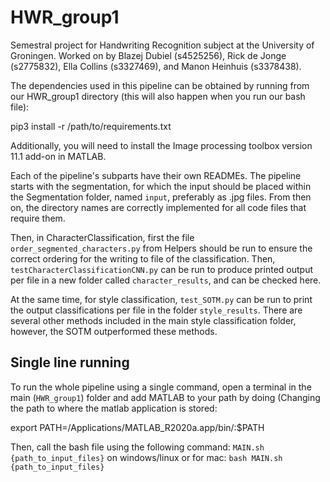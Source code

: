 # HWR_group1
Semestral project for Handwriting Recognition subject at the University of Groningen.
Worked on by Blazej Dubiel (s4525256), Rick de Jonge (s2775832), Ella Collins (s3327469), and Manon Heinhuis (s3378438).

The dependencies used in this pipeline can be obtained by running from our HWR_group1 directory (this will also happen when you run our bash file):

pip3 install -r /path/to/requirements.txt

Additionally, you will need to install the Image processing toolbox version 11.1 add-on in MATLAB. 

Each of the pipeline's subparts have their own READMEs. The pipeline starts with the segmentation, for which the input should be placed within the Segmentation folder, named `input`, preferably as .jpg files. From then on, the directory names are correctly implemented for all code files that require them.

Then, in CharacterClassification, first the file `order_segmented_characters.py` from Helpers should be run to ensure the correct ordering for the writing to file of the classification. Then, `testCharacterClassificationCNN.py` can be run to produce printed output per file in a new folder called `character_results`,  and can be checked here. 

At the same time, for style classification, `test_SOTM.py` can be run to print the output classifications per file in the folder `style_results`. There are several other methods included in the main style classification folder, however, the SOTM outperformed these methods. 

## Single line running
To run the whole pipeline using a single command, open a terminal in the main (`HWR_group1`) folder and add MATLAB to your path by doing (Changing the path to where the matlab application is stored:

export PATH=/Applications/MATLAB_R2020a.app/bin/:$PATH


Then,  call the bash file using the following command: `MAIN.sh {path_to_input_files}` on windows/linux
or for mac: `bash MAIN.sh {path_to_input_files}`
